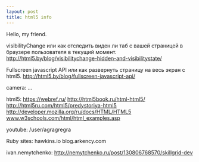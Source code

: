 ```yaml
---
layout: post
title: html5 info
---
```


Hello, my friend.

visibilityChange или как отследить виден ли таб с вашей страницей в браузере пользователя в текущий момент.
http://html5.by/blog/visibilitychange-hidden-and-visibilitystate/

Fullscreen javascript API или как развернуть страницу на весь экран c html5.
http://html5.by/blog/fullscreen-javascript-api/

camera:
...



html5:
https://webref.ru/
http://html5book.ru/html-html5/
http://html5ru.com/html5/predystoriya-html5
http://developer.mozilla.org/ru/docs/HTML/HTML5
www.w3schools.com/html/html_examples.asp

youtube:
/user/agragregra

Ruby sites:
hawkins.io
blog.arkency.com

ivan.nemytchenko:
http://nemytchenko.ru/post/130806768570/skillgrid-dev


